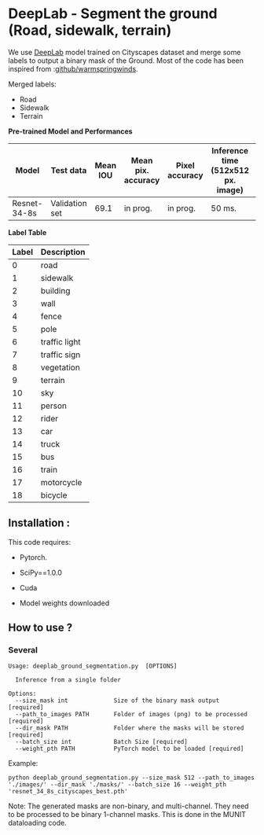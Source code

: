 # DeepLab - Segment the ground (Road, sidewalk, terrain)

We use [DeepLab](https://arxiv.org/pdf/1606.00915.pdf) model trained on Cityscapes dataset and merge some labels to output a binary mask of the Ground. Most of the code has been inspired from :[github/warmspringwinds](https://github.com/warmspringwinds/pytorch-segmentation-detection).

Merged labels: 

- Road
- Sidewalk
- Terrain

 
 **Pre-trained Model and Performances** 
 
 | Model            | Test data |Mean IOU | Mean pix. accuracy | Pixel accuracy|Inference time (512x512 px. image) | Model Download Link |
|------------------|-----------|---------|--------------------|----------------|----|---------------------|
| Resnet-34-8s   | Validation set  |69.1  | in prog.           | in prog.       |50 ms.| [Dropbox](https://www.dropbox.com/s/jeaw9ny0jtl60uc/resnet_34_8s_cityscapes_best.pth?dl=0)            | 

**Label Table**

| Label            | Description |
|------------------|-----------|
| 0            | road |
| 1            | sidewalk |
| 2            | building |
| 3            | wall |
| 4            | fence |
| 5            | pole |
| 6            | traffic light |
| 7            | traffic sign |
| 8 | vegetation |
| 9            | terrain|
| 10            | sky |
| 11            | person |
| 12            | rider |
| 13            | car |
| 14            | truck|
| 15            | bus|
| 16            | train|
| 17            | motorcycle|
| 18            | bicycle|


## Installation : 

This code requires:

- Pytorch.
- SciPy==1.0.0
- Cuda

- Model weights downloaded

## How to use ?
### Several 

```
Usage: deeplab_ground_segmentation.py  [OPTIONS]

  Inference from a single folder

Options:
  --size_mask int             Size of the binary mask output [required]
  --path_to_images PATH       Folder of images (png) to be processed [required]
  --dir_mask PATH             Folder where the masks will be stored [required]
  --batch_size int            Batch Size [required]
  --weight_pth PATH           PyTorch model to be loaded [required]

```

Example:

```python deeplab_ground_segmentation.py --size_mask 512 --path_to_images './images/' --dir_mask './masks/' --batch_size 16 --weight_pth 'resnet_34_8s_cityscapes_best.pth'```

Note:
The generated masks are non-binary, and multi-channel. They need to be processed to be binary 1-channel masks. This is done in the MUNIT dataloading code.
